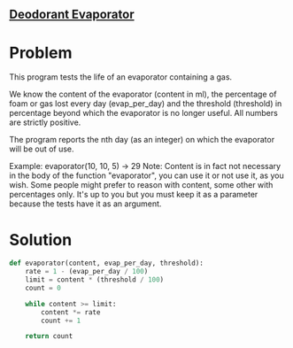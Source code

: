 ## [Deodorant Evaporator](https://www.codewars.com/kata/5506b230a11c0aeab3000c1f)

# Problem

This program tests the life of an evaporator containing a gas.

We know the content of the evaporator (content in ml), the percentage of foam or gas lost every day (evap_per_day) and the threshold (threshold) in percentage beyond which the evaporator is no longer useful. All numbers are strictly positive.

The program reports the nth day (as an integer) on which the evaporator will be out of use.

Example:
evaporator(10, 10, 5) -> 29
Note:
Content is in fact not necessary in the body of the function "evaporator", you can use it or not use it, as you wish. Some people might prefer to reason with content, some other with percentages only. It's up to you but you must keep it as a parameter because the tests have it as an argument.

# Solution
```Python
def evaporator(content, evap_per_day, threshold):
    rate = 1 - (evap_per_day / 100)
    limit = content * (threshold / 100)
    count = 0

    while content >= limit:
        content *= rate
        count += 1

    return count
```

